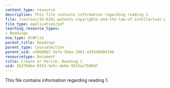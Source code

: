```yaml
---
content_type: resource
description: This file contains information regarding reading 1.
file: /courses/15-628j-patents-copyrights-and-the-law-of-intellectual-property-spring-2013/2b3764be83335e5cde0a9332ac7b89df_MIT15_628JS13_read01.pdf
file_type: application/pdf
learning_resource_types:
- Readings
ocw_type: OCWFile
parent_title: Readings
parent_type: CourseSection
parent_uid: c40b08b7-3e7e-5b6a-3961-e255d8084748
resourcetype: Document
title: Create or Perish, Reading 1
uid: 2b3764be-8333-5e5c-de0a-9332ac7b89df
---
```

This file contains information regarding reading 1.

